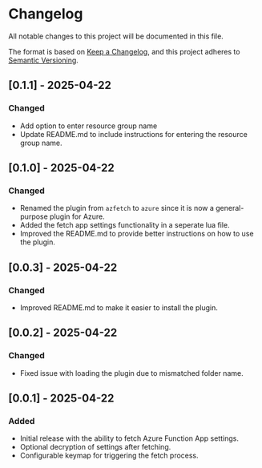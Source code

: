 # Changelog

All notable changes to this project will be documented in this file.

The format is based on [Keep a Changelog](https://keepachangelog.com/en/1.0.0/),
and this project adheres to [Semantic Versioning](https://semver.org/spec/v2.0.0.html).

## [0.1.1] - 2025-04-22

### Changed

- Add option to enter resource group name
- Update README.md to include instructions for entering the resource group name.

## [0.1.0] - 2025-04-22

### Changed

- Renamed the plugin from `azfetch` to `azure` since it is now a general-purpose plugin for Azure.
- Added the fetch app settings functionality in a seperate lua file.
- Improved the README.md to provide better instructions on how to use the plugin.

## [0.0.3] - 2025-04-22

### Changed

- Improved README.md to make it easier to install the plugin.

## [0.0.2] - 2025-04-22

### Changed

- Fixed issue with loading the plugin due to mismatched folder name.

## [0.0.1] - 2025-04-22

### Added

- Initial release with the ability to fetch Azure Function App settings.
- Optional decryption of settings after fetching.
- Configurable keymap for triggering the fetch process.

